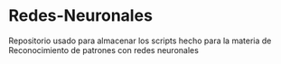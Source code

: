 # Redes-Neuronales
Repositorio usado para almacenar los scripts hecho para la materia de Reconocimiento de patrones con redes neuronales
